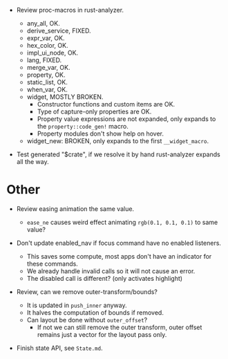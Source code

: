 * Review proc-macros in rust-analyzer.
    - any_all, OK.
    - derive_service, FIXED.
    - expr_var, OK.
    - hex_color, OK.
    - impl_ui_node, OK.
    - lang, FIXED.
    - merge_var, OK.
    - property, OK.
    - static_list, OK.
    - when_var, OK.
    - widget, MOSTLY BROKEN.
        - Constructor functions and custom items are OK.
        - Type of capture-only properties are OK.
        - Property value expressions are not expanded, only expands to the `property::code_gen!` macro.
        - Property modules don't show help on hover.
    - widget_new: BROKEN, only expands to the first `__widget_macro`.

* Test generated "$crate", if we resolve it by hand rust-analyzer expands all the way.

# Other

* Review easing animation the same value.
     - `ease_ne` causes weird effect animating `rgb(0.1, 0.1, 0.1)` to same value?
* Don't update enabled_nav if focus command have no enabled listeners.
    - This saves some compute, most apps don't have an indicator for these commands.
    - We already handle invalid calls so it will not cause an error.
    - The disabled call is different? (only activates highlight)

* Review, can we remove outer-transform/bounds?
    - It is updated in `push_inner` anyway.
    - It halves the computation of bounds if removed.
    - Can layout be done without `outer_offset`?
        - If not we can still remove the outer transform, outer offset remains just a vector for the layout pass only. 
* Finish state API, see `State.md`.